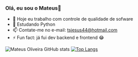 ### Olá, eu sou o Mateus👋

- 🔭 Hoje eu trabalho com controle de qualidade de sofware
- 🌱 Estudando Python
- 📫 Contate-me no e-mail: tsjesus44@hotmail.com
- ⚡ Fun fact: já fui dev backend e frontend 😂

![Mateus Oliveira GitHub stats](https://github-readme-stats.vercel.app/api?username=0liveira-mateus&show_icons=true&theme=radical) [![Top Langs](https://github-readme-stats.vercel.app/api/top-langs/?username=0liveira-mateus&layout=compact)](https://github.com/0liveira-mateus/automacao-simplificada)
